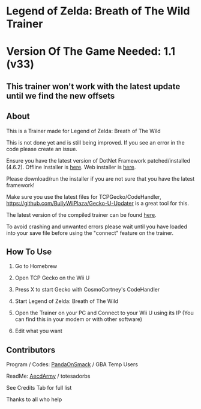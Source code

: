 # Legend of Zelda: Breath of The Wild Trainer

# Version Of The Game Needed: 1.1 (v33)

## This trainer won't work with the latest update until we find the new offsets

## About

This is a Trainer made for Legend of Zelda: Breath of The Wild

This is not done yet and is still being improved. If you see an error in the code please create an issue.

Ensure you have the latest version of DotNet Framework patched/installed (4.6.2).
Offline Installer is [here](https://www.microsoft.com/en-us/download/details.aspx?id=53344).
Web installer is [here](https://www.microsoft.com/en-us/download/details.aspx?id=53345).

Please download/run the installer if you are not sure that you have the latest framework!

Make sure you use the latest files for TCPGecko/CodeHandler, https://github.com/BullyWiiPlaza/Gecko-U-Updater is a great tool for this.

The latest version of the compiled trainer can be found [here](https://github.com/joffnerd/botw-trainer/releases).

To avoid crashing and unwanted errors please wait until you have loaded into your save file before using the "connect" feature on the trainer.

## How To Use

1. Go to Homebrew

2. Open TCP Gecko on the Wii U

3. Press X to start Gecko with CosmoCortney's CodeHandler

4. Start Legend of Zelda: Breath of The Wild

5. Open the Trainer on your PC and Connect to your Wii U using its IP (You can find this in your modem or with other software)

6. Edit what you want

## Contributors
Program / Codes: [PandaOnSmack](http://gbatemp.net/members/pandaonsmack.374906/) / GBA Temp Users

ReadMe: [AecdArmy](http://gbatemp.net/members/aecdarmy.378662/) / totesadorbs

See Credits Tab for full list

Thanks to all who help
